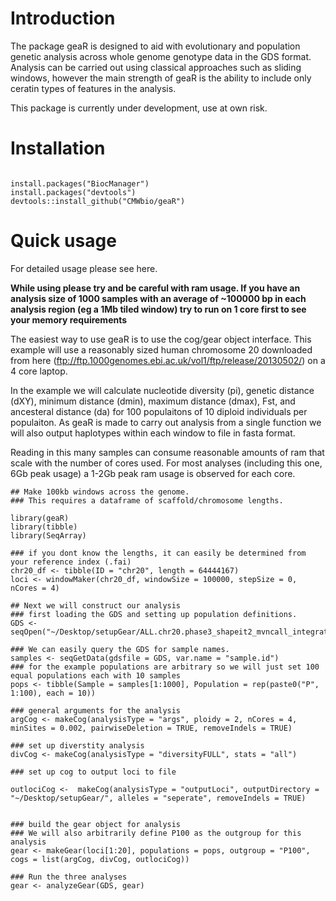 # Introduction

The package geaR is designed to aid with evolutionary and population genetic analysis across whole genome genotype data in the GDS format.
Analysis can be carried out using classical approaches such as sliding windows, however the main strength of geaR is the ability to include only ceratin types of features in the analysis.

This package is currently under development, use at own risk. 

# Installation

```

install.packages("BiocManager")
install.packages("devtools")
devtools::install_github("CMWbio/geaR")

```
# Quick usage 
For detailed usage please see here.

**While using please try and be careful with ram usage. If you have an analysis size of 1000 samples with an average of ~100000 bp in each analysis region (eg a 1Mb tiled window) try to run on 1 core first to see your memory requirements**

The easiest way to use geaR is to use the cog/gear object interface. 
This example will use a reasonably sized human chromosome 20 downloaded from here (ftp://ftp.1000genomes.ebi.ac.uk/vol1/ftp/release/20130502/) on a 4 core laptop.

In the example we will calculate nucleotide diversity (pi), genetic distance (dXY), minimum distance (dmin), maximum distance (dmax), Fst, and ancesteral distance (da) for 100 populaitons of 10 diploid individuals per populaiton. As geaR is made to carry out analysis from a single function we will also output haplotypes within each window to file in fasta format.

Reading in this many samples can consume reasonable amounts of ram that scale with the number of cores used. For most analyses (including this one, 6Gb peak usage) a 1-2Gb peak ram usage is observed for each core. 

```
## Make 100kb windows across the genome.
### This requires a dataframe of scaffold/chromosome lengths.

library(geaR)
library(tibble)
library(SeqArray)

### if you dont know the lengths, it can easily be determined from your reference index (.fai)
chr20_df <- tibble(ID = "chr20", length = 64444167)
loci <- windowMaker(chr20_df, windowSize = 100000, stepSize = 0,  nCores = 4)

## Next we will construct our analysis
### first loading the GDS and setting up population definitions.
GDS <- seqOpen("~/Desktop/setupGear/ALL.chr20.phase3_shapeit2_mvncall_integrated_v5a.20130502.genotypes.gds")

### We can easily query the GDS for sample names.
samples <- seqGetData(gdsfile = GDS, var.name = "sample.id")
### for the example populations are arbitrary so we will just set 100 equal populations each with 10 samples
pops <- tibble(Sample = samples[1:1000], Population = rep(paste0("P", 1:100), each = 10))

### general arguments for the analysis
argCog <- makeCog(analysisType = "args", ploidy = 2, nCores = 4, minSites = 0.002, pairwiseDeletion = TRUE, removeIndels = TRUE)

### set up diverstity analysis
divCog <- makeCog(analysisType = "diversityFULL", stats = "all")

### set up cog to output loci to file

outlociCog <-  makeCog(analysisType = "outputLoci", outputDirectory = "~/Desktop/setupGear/", alleles = "seperate", removeIndels = TRUE)


### build the gear object for analysis
### We will also arbitrarily define P100 as the outgroup for this analysis
gear <- makeGear(loci[1:20], populations = pops, outgroup = "P100", cogs = list(argCog, divCog, outlociCog))

### Run the three analyses 
gear <- analyzeGear(GDS, gear)




```
